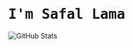 # <samp>I'm **Safal Lama**</samp>
![GitHub Stats](https://github-readme-stats.vercel.app/api?username=Happilli&show_icons=true&theme=midnight-purple)

